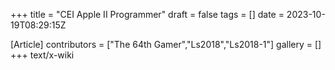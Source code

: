 +++
title = "CEI Apple II Programmer"
draft = false
tags = []
date = 2023-10-19T08:29:15Z

[Article]
contributors = ["The 64th Gamer","Ls2018","Ls2018-1"]
gallery = []
+++
text/x-wiki
